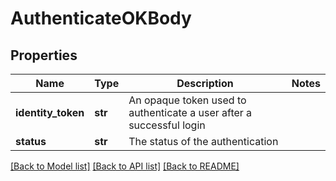 # AuthenticateOKBody

## Properties
Name | Type | Description | Notes
------------ | ------------- | ------------- | -------------
**identity_token** | **str** | An opaque token used to authenticate a user after a successful login | 
**status** | **str** | The status of the authentication | 

[[Back to Model list]](../README.md#documentation-for-models) [[Back to API list]](../README.md#documentation-for-api-endpoints) [[Back to README]](../README.md)


